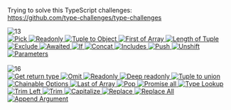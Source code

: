 Trying to solve this TypeScript challenges: <br/>
https://github.com/type-challenges/type-challenges

<div>
    <img src="https://img.shields.io/badge/easy-13-7aad0c" alt="13" />
    <br/>
    <a href="https://github.com/R1ON/type-challenges/blob/main/easy/01-pick.ts" target="_blank">
     <img src="https://img.shields.io/badge/Pick-7aad0c" alt="Pick"/>
    </a>
    <a href="https://github.com/R1ON/type-challenges/blob/main/easy/02-readonly.ts" target="_blank">
     <img src="https://img.shields.io/badge/Readonly-7aad0c" alt="Readonly"/>
    </a>
    <a href="https://github.com/R1ON/type-challenges/blob/main/easy/03-typle-to-object.ts" target="_blank">
     <img src="https://img.shields.io/badge/Tuple%20to%20Object-7aad0c" alt="Tuple to Object"/>
    </a>
    <a href="https://github.com/R1ON/type-challenges/blob/main/easy/04-first-of-array.ts" target="_blank">
     <img src="https://img.shields.io/badge/First%20of%20Array-7aad0c" alt="First of Array"/>
    </a>
    <a href="https://github.com/R1ON/type-challenges/blob/main/easy/05-length-of-tuple.ts" target="_blank">
     <img src="https://img.shields.io/badge/Length%20of%20Tuple-7aad0c" alt="Length of Tuple"/>
    </a>
    <a href="https://github.com/R1ON/type-challenges/blob/main/easy/06-exclude.ts" target="_blank">
     <img src="https://img.shields.io/badge/Exclude-7aad0c" alt="Exclude"/>
    </a>
    <a href="https://github.com/R1ON/type-challenges/blob/main/easy/07-awaited.ts" target="_blank">
     <img src="https://img.shields.io/badge/Awaited-7aad0c" alt="Awaited"/>
    </a>
    <a href="https://github.com/R1ON/type-challenges/blob/main/easy/08-if.ts" target="_blank">
     <img src="https://img.shields.io/badge/If-7aad0c" alt="If"/>
    </a>
    <a href="https://github.com/R1ON/type-challenges/blob/main/easy/09-concat.ts" target="_blank">
     <img src="https://img.shields.io/badge/Concat-7aad0c" alt="Concat"/>
    </a>
    <a href="https://github.com/R1ON/type-challenges/blob/main/easy/10-includes.ts" target="_blank">
     <img src="https://img.shields.io/badge/Includes-7aad0c" alt="Includes"/>
    </a>
    <a href="https://github.com/R1ON/type-challenges/blob/main/easy/11-push.ts" target="_blank">
     <img src="https://img.shields.io/badge/Push-7aad0c" alt="Push"/>
    </a>
    <a href="https://github.com/R1ON/type-challenges/blob/main/easy/12-unshift.ts" target="_blank">
     <img src="https://img.shields.io/badge/Unshift-7aad0c" alt="Unshift"/>
    </a>
    <a href="https://github.com/R1ON/type-challenges/blob/main/easy/13-parameters.ts" target="_blank">
     <img src="https://img.shields.io/badge/Parameters-7aad0c" alt="Parameters"/>
    </a>
    <br/>
    <br/>
    <img src="https://img.shields.io/badge/medium-16-d9901a" alt="16"/>
    <br/>
    <a href="https://github.com/R1ON/type-challenges/blob/main/medium/01-get-return-type.ts" target="_blank">
     <img src="https://img.shields.io/badge/Get%20return%20type-d9901a" alt="Get return type"/>
    </a>
    <a href="https://github.com/R1ON/type-challenges/blob/main/medium/02-omit.ts" target="_blank">
     <img src="https://img.shields.io/badge/Omit-d9901a" alt="Omit"/>
    </a>
    <a href="https://github.com/R1ON/type-challenges/blob/main/medium/03-readonly.ts" target="_blank">
     <img src="https://img.shields.io/badge/Readonly-d9901a" alt="Readonly"/>
    </a>
    <a href="https://github.com/R1ON/type-challenges/blob/main/medium/04-deep-readonly.ts" target="_blank">
     <img src="https://img.shields.io/badge/Deep%20readonly-d9901a" alt="Deep readonly"/>
    </a>
    <a href="https://github.com/R1ON/type-challenges/blob/main/medium/05-tuple-to-union.ts" target="_blank">
     <img src="https://img.shields.io/badge/Tuple%20to%20union-d9901a" alt="Tuple to union"/>
    </a>
    <a href="https://github.com/R1ON/type-challenges/blob/main/medium/06-chainable-options.ts" target="_blank">
     <img src="https://img.shields.io/badge/Chainable%20Options-d9901a" alt="Chainable Options"/>
    </a>
    <a href="https://github.com/R1ON/type-challenges/blob/main/medium/07-last-of-array.ts" target="_blank">
     <img src="https://img.shields.io/badge/Last%20of%20Array-d9901a" alt="Last of Array"/>
    </a>
    <a href="https://github.com/R1ON/type-challenges/blob/main/medium/08-pop.ts" target="_blank">
     <img src="https://img.shields.io/badge/Pop-d9901a" alt="Pop"/>
    </a>
    <a href="https://github.com/R1ON/type-challenges/blob/main/medium/09-promise-all.ts" target="_blank">
     <img src="https://img.shields.io/badge/Promise%20all-d9901a" alt="Promise all"/>
    </a>
    <a href="https://github.com/R1ON/type-challenges/blob/main/medium/10-type-lookup.ts" target="_blank">
     <img src="https://img.shields.io/badge/Type%20Lookup-d9901a" alt="Type Lookup"/>
    </a>
    <a href="https://github.com/R1ON/type-challenges/blob/main/medium/11-trim-left.ts" target="_blank">
     <img src="https://img.shields.io/badge/Trim%20Left-d9901a" alt="Trim Left"/>
    </a>
    <a href="https://github.com/R1ON/type-challenges/blob/main/medium/12-trim.ts" target="_blank">
     <img src="https://img.shields.io/badge/Trim-d9901a" alt="Trim"/>
    </a>
    <a href="https://github.com/R1ON/type-challenges/blob/main/medium/13-capitalize.ts" target="_blank">
     <img src="https://img.shields.io/badge/Capitalize-d9901a" alt="Capitalize"/>
    </a>
    <a href="https://github.com/R1ON/type-challenges/blob/main/medium/14-replace.ts" target="_blank">
     <img src="https://img.shields.io/badge/Replace-d9901a" alt="Replace"/>
    </a>
    <a href="https://github.com/R1ON/type-challenges/blob/main/medium/15-replace-all.ts" target="_blank">
     <img src="https://img.shields.io/badge/Replace%20All-d9901a" alt="Replace All"/>
    </a>
    <a href="https://github.com/R1ON/type-challenges/blob/main/medium/16-append-argument.ts" target="_blank">
     <img src="https://img.shields.io/badge/Append%20Argument-d9901a" alt="Append Argument"/>
    </a>
</div>
